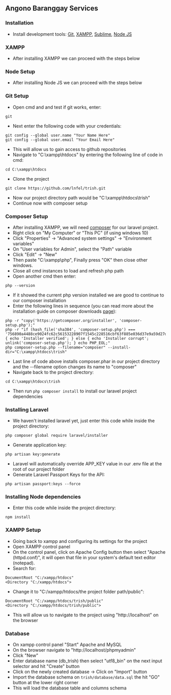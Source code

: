 ## Angono Baranggay Services

### Installation
- Install development tools: [Git](https://git-scm.com/download/win), [XAMPP](https://www.apachefriends.org/download.html), [Sublime](https://www.sublimetext.com/3), [Node JS](https://nodejs.org/en/download/)

### XAMPP
- After installing XAMPP we can proceed with the steps below

### Node Setup
- After installing Node JS we can proceed with the steps below

### Git Setup
- Open cmd and and test if git works, enter:
```
git
```
- Next enter the following code with your credentials:
```
git config --global user.name "Your Name Here"
git config --global user.email "Your Email Here"
```
- This will allow us to gain access to github repositories
- Navigate to "C:\xampp\htdocs" by entering the following line of code in cmd:
```
cd C:\xampp\htdocs
```
- Clone the project
```
git clone https://github.com/lnfel/trish.git
```
- Now our project directory path would be "C:\xampp\htdocs\trish"
- Continue now with composer setup

### Composer Setup
- After installing XAMPP, we will need [composer](https://getcomposer.org/download/) for our laravel project.
- Right click on "My Computer" or "This PC" (if using windows 10)
- Click "Properties" -> "Advanced system settings" -> "Environment variables"
- On "User variables for Admin", select the "Path" variable
- Click "Edit" -> "New"
- Then paste "C:\xampp\php", Finally press "OK" then close other windows.
- Close all cmd instances to load and refresh php path
- Open another cmd then enter:
```
php --version
```
- If it showed the current php version installed we are good to continue to our composer installation
- Enter the following lines in sequence (you can read more about the installation guide on composer downloads [page](https://getcomposer.org/download/)):
```
php -r "copy('https://getcomposer.org/installer', 'composer-setup.php');"
php -r "if (hash_file('sha384', 'composer-setup.php') === '756890a4488ce9024fc62c56153228907f1545c228516cbf63f885e036d37e9a59d27d63f46af1d4d07ee0f76181c7d3') { echo 'Installer verified'; } else { echo 'Installer corrupt'; unlink('composer-setup.php'); } echo PHP_EOL;"
php composer-setup.php --filename="composer" --install-dir="C:\xampp\htdocs\trish"
```
- Last line of code above installs composer.phar in our project directory and the --filename option changes its name to "composer"
- Navigate back to the project directory:
```
cd C:\xampp\htdocs\trish
```
- Then run `php composer install` to install our laravel project dependencies

### Installing Laravel
- We haven't installed laravel yet, just enter this code while inside the project directory:
```
php composer global require laravel/installer
```
- Generate application key:
```
php artisan key:generate
```
- Laravel will automatically override APP_KEY value in our .env file at the root of our project folder
- Generate Laravel Passport Keys for the API:
```
php artisan passport:keys --force
```

### Installing Node dependencies
- Enter this code while inside the project directory:
```
npm install
```

### XAMPP Setup
- Going back to xampp and configuring its settings for the project
- Open XAMPP control panel
- On the control panel, click on Apache Config button then select "Apache (httpd.conf)", it will open that file in your system's default text editor (notepad).
- Search for:
```
DocumentRoot "C:/xampp/htdocs"
<Directory "C:/xampp/htdocs">
```
- Change it to "C:/xampp/htdocs/the project folder path/public":
```
DocumentRoot "C:/xampp/htdocs/trish/public"
<Directory "C:/xampp/htdocs/trish/public">
```
- This will allow us to navigate to the project using "http://localhost" on the browser

### Database
- On xampp control panel "Start" Apache and MySQL
- On the browser navigate to "http://localhost/phpmyadmin"
- Click "New"
- Enter database name (db_trish) then select "utf8_bin" on the next input selector and hit "Create" button
- Click on the newly created database -> Click on "Import" button
- Import the database schema on `trish/database/data.sql` the hit "GO" button at the lower right corner
- This will load the database table and columns schema

### 